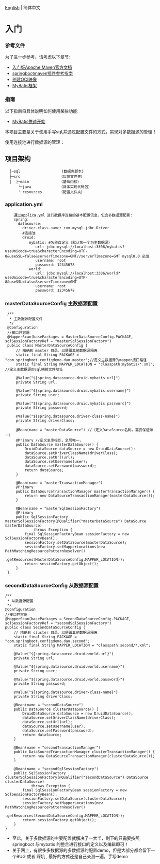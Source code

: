[English](./readMe.md) | 简体中文
# 入门

### 参考文件
为了进一步参考，请考虑以下章节:

* [入门版Apache Maven官方文档](https://maven.apache.org/guides/index.html)
* [springbootmaven插件参考指南](https://docs.spring.io/spring-boot/docs/2.3.1.RELEASE/maven-plugin/reference/html/)
* [创建OCI映像](https://docs.spring.io/spring-boot/docs/2.3.1.RELEASE/maven-plugin/reference/html/#build-image)
* [MyBatis框架](https://mybatis.org/spring-boot-starter/mybatis-spring-boot-autoconfigure/)

### 指南
以下指南将具体说明如何使用某些功能:

* [MyBatis快速开始](https://github.com/mybatis/spring-boot-starter/wiki/Quick-Start)

本项目主要是关于使用手写sql,并通过配置文件的方式，实现对多数据源的管理！

使用连接池进行数据源的管理：
## 项目架构
````
  │─sql                   (数据库脚本)   
  ├─src                  （后端文件夹）
  │  ├─main              （基础内核）
      └─java             （具体实现代码包）
      └─resources        （配置文件夹）
````
### application.yml
````
    通过applica.yml 进行数据库连接的基本配置信息，包含多数据源配置：
    spring:
      datasource:
        driver-class-name: com.mysql.jdbc.Driver
        #连接池
        druid:
           mybatis: #名称自定义（默认第一个为主数据源）
              url: jdbc:mysql://localhost:3306/mybatis?useUnicode=true&characterEncoding=UTF-8&useSSL=false&serverTimezone=GMT//serverTimezone=GMT mysql8.0 必加
              username: root
              password: 12345678
           world:
              url: jdbc:mysql://localhost:3306/world?useUnicode=true&characterEncoding=UTF-8&useSSL=false&serverTimezone=GMT
              username: root
              password: 12345678
````

### masterDataSourceConfig 主数据源配置
````
 /**
  * 主数据源配置文件
  */
 @Configuration
 //接口并容器
 @MapperScan(basePackages = MasterDataSourceConfig.PACKAGE, sqlSessionFactoryRef = "masterSqlSessionFactory")
 public class MasterDataSourceConfig {
     // 精确到 master 目录，以便跟其他数据源隔离
     static final String PACKAGE = "com.springboot.configdemo.dao.master";//定义主数据源的mapper接口路径
     static final String MAPPER_LOCATION = "classpath:mybatis/*.xml"; //定义主数据源的sql映射文件地址
 
     @Value("${spring.datasource.druid.mybatis.url}")
     private String url;
 
     @Value("${spring.datasource.druid.mybatis.username}")
     private String user;
 
     @Value("${spring.datasource.druid.mybatis.password}")
     private String password;
 
     @Value("${spring.datasource.driver-class-name}")
     private String driverClass;
 
     @Bean(name = "masterDataSource") //（定义DataSource名称，需要保证唯一）
     @Primary //定义主库标识，全局唯一，
     public DataSource masterDataSource() {
         DruidDataSource dataSource = new DruidDataSource();
         dataSource.setDriverClassName(driverClass);
         dataSource.setUrl(url);
         dataSource.setUsername(user);
         dataSource.setPassword(password);
         return dataSource;
     }
 
     @Bean(name = "masterTransactionManager")
     @Primary
     public DataSourceTransactionManager masterTransactionManager() {
         return new DataSourceTransactionManager(masterDataSource());
     }
 
     @Bean(name = "masterSqlSessionFactory")
     @Primary
     public SqlSessionFactory masterSqlSessionFactory(@Qualifier("masterDataSource") DataSource masterDataSource)
             throws Exception {
         final SqlSessionFactoryBean sessionFactory = new SqlSessionFactoryBean();
         sessionFactory.setDataSource(masterDataSource);
         sessionFactory.setMapperLocations(new PathMatchingResourcePatternResolver()
                 .getResources(MasterDataSourceConfig.MAPPER_LOCATION));
         return sessionFactory.getObject();
     }
 }   
````
### secondDataSourceConfig  从数据源配置
````
/**
 * 从数据源配置
 */
@Configuration
//接口并容器
@MapperScan(basePackages = SecondDataSourceConfig.PACKAGE, sqlSessionFactoryRef = "secondSqlSessionFactory")
public class SecondDataSourceConfig {
    // 精确到 cluster 目录，以便跟其他数据源隔离
    static final String PACKAGE = "com.springboot.configdemo.dao.second";
    static final String MAPPER_LOCATION = "classpath:second/*.xml";

    @Value("${spring.datasource.druid.world.url}")
    private String url;

    @Value("${spring.datasource.druid.world.username}")
    private String user;

    @Value("${spring.datasource.druid.world.password}")
    private String password;

    @Value("${spring.datasource.driver-class-name}")
    private String driverClass;

    @Bean(name = "secondDataSource")
    public DataSource clusterDataSource() {
        DruidDataSource dataSource = new DruidDataSource();
        dataSource.setDriverClassName(driverClass);
        dataSource.setUrl(url);
        dataSource.setUsername(user);
        dataSource.setPassword(password);
        return dataSource;
    }

    @Bean(name = "secondTransactionManager")
    public DataSourceTransactionManager clusterTransactionManager() {
        return new DataSourceTransactionManager(clusterDataSource());
    }

    @Bean(name = "secondSqlSessionFactory")
    public SqlSessionFactory clusterSqlSessionFactory(@Qualifier("secondDataSource") DataSource clusterDataSource)
            throws Exception {
        final SqlSessionFactoryBean sessionFactory = new SqlSessionFactoryBean();
        sessionFactory.setDataSource(clusterDataSource);
        sessionFactory.setMapperLocations(new PathMatchingResourcePatternResolver()
                .getResources(SecondDataSourceConfig.MAPPER_LOCATION));
        return sessionFactory.getObject();
    }
}
````
- 至此，关于多数据源的主要配置就解决了一大半，剩下的只需要按照springboot 与mybatis 的整合进行接口的定义以及编辑即可！
- 关于网上，有很多多数据源的多数据源的配置demo，但是大部分都会留下一个BUG 或者 踩坑 , 最好的方式还是自己亲测一遍，手写demo